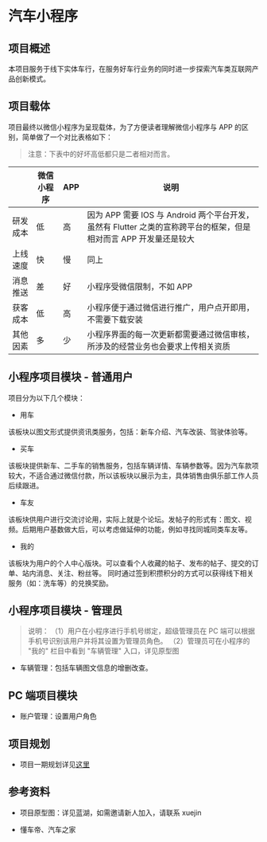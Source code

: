 # 汽车小程序

## 项目概述

本项目服务于线下实体车行，在服务好车行业务的同时进一步探索汽车类互联网产品创新模式。

## 项目载体

项目最终以微信小程序为呈现载体，为了方便读者理解微信小程序与 APP 的区别，简单做了一个对比表格如下：

> 注意：下表中的好坏高低都只是二者相对而言。

| | 微信小程序 | APP  | 说明 |  
| ---  |  ----  | ----  | --- | 
| 研发成本 | 低  | 高 | 因为 APP 需要 IOS 与 Android 两个平台开发，虽然有 Flutter 之类的宣称跨平台的框架，但是相对而言 APP 开发量还是较大 |
| 上线速度 | 快  | 慢 | 同上 | 
| 消息推送 | 差  | 好 | 小程序受微信限制，不如 APP  | 
| 获客成本 | 低  | 高 | 小程序便于通过微信进行推广，用户点开即用，不需要下载安装  | 
| 其他因素 | 多  | 少 | 小程序界面的每一次更新都需要通过微信审核，所涉及的经营业务也会要求上传相关资质 | 

## 小程序项目模块 - 普通用户

项目分为以下几个模块：

- 用车

该板块以图文形式提供资讯类服务，包括：新车介绍、汽车改装、驾驶体验等。

- 买车

该板块提供新车、二手车的销售服务，包括车辆详情、车辆参数等。因为汽车款项较大，不适合通过微信付款，所以该板块以展示为主，具体销售由俱乐部工作人员后续跟进。

- 车友

该板块供用户进行交流讨论用，实际上就是个论坛。发帖子的形式有：图文、视频。后期用户基数做大后，可以考虑做延伸的功能，例如寻找同城同类车友等。

- 我的

该板块为用户的个人中心版块。可以查看个人收藏的帖子、发布的帖子、提交的订单、站内消息、关注、粉丝等。
同时通过签到积攒积分的方式可以获得线下相关服务（如：洗车等）的兑换奖励。

## 小程序项目模块 - 管理员
> 说明：
>（1）用户在小程序进行手机号绑定，超级管理员在 PC 端可以根据手机号识别该用户并将其设置为管理员角色。
>（2）管理员可在小程序的 "我的" 栏目中看到 "车辆管理" 入口，详见原型图

- 车辆管理：包括车辆图文信息的增删改查。

## PC 端项目模块

- 账户管理：设置用户角色 

## 项目规划

- 项目一期规划详见[这里](sprints/one.md)

## 参考资料

- 项目原型图：详见蓝湖，如需邀请新人加入，请联系 xuejin

- 懂车帝、汽车之家